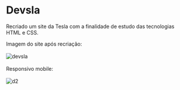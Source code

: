 # Devsla
Recriado um site da Tesla com a finalidade de estudo das tecnologias HTML e CSS.

Imagem do site após recriação:
<br>
<br>
![devsla](https://user-images.githubusercontent.com/95376934/145260168-0ddfa950-6b0d-44c3-862a-b57c20b73e86.PNG)
<br>
<br>
Responsivo mobile:
<br>
<br>
![d2](https://user-images.githubusercontent.com/95376934/145618639-5965f4fd-a117-4155-a87d-28a98c3ff2ff.PNG)

